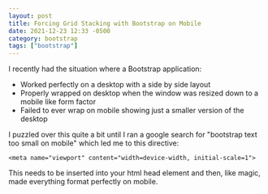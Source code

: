 ```yaml
---
layout: post
title: Forcing Grid Stacking with Bootstrap on Mobile
date: 2021-12-23 12:33 -0500
category: bootstrap
tags: ["bootstrap"]
---
```

I recently had the situation where a Bootstrap application:

* Worked perfectly on a desktop with a side by side layout
* Properly wrapped on desktop when the window was resized down to a mobile like form factor
* Failed to ever wrap on mobile showing just a smaller version of the desktop

I puzzled over this quite a bit until I ran a google search for "bootstrap text too small on mobile" which led me to this directive:

    <meta name="viewport" content="width=device-width, initial-scale=1">
    
This needs to be inserted into your html head element and then, like magic, made everything format perfectly on mobile.